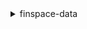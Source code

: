 <details>

<summary>
finspace-data
</summary>

- <details><summary>create-changeset</summary>

  * --dataset-id
  * --change-type
  * --source-type
  * --source-params
  * --format-type
  * --format-params
  * --tags
  * --cli-input-json
  * --cli-input-yaml
  * --generate-cli-skeleton


- <details><summary>get-programmatic-access-credentials</summary>

  * --duration-in-minutes
  * --environment-id
  * --cli-input-json
  * --cli-input-yaml
  * --generate-cli-skeleton


- <details><summary>get-working-location</summary>

  * --location-type
  * --cli-input-json
  * --cli-input-yaml
  * --generate-cli-skeleton


- <details><summary>help</summary>

  * 


</details>

